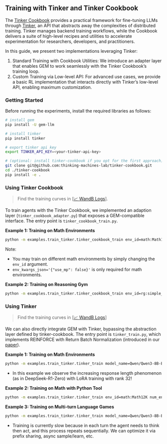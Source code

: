 ## Training with Tinker and Tinker Cookbook

The [Tinker Cookbook](https://github.com/thinking-machines-lab/tinker-cookbook) provides a practical framework for fine-tuning LLMs through [Tinker](https://thinkingmachines.ai/tinker/), an API that abstracts away the complexities of distributed training. Tinker manages backend training workflows, while the Cookbook delivers a suite of high-level recipes and utilities to accelerate experimentation for researchers, developers, and practitioners. 

In this guide, we present two implementations leveraging Tinker:
1. Standard Training with Cookbook Utilities:
   We introduce an adapter layer that enables GEM to work seamlessly with the Tinker Cookbook’s training loop.
2. Custom Training via Low-level API:
   For advanced use cases, we provide a basic RL implementation that interacts directly with Tinker’s low-level API, enabling maximum customization.


### Getting Started

Before running the experiments, install the required libraries as follows:
```bash
# install gem
pip install -U gem-llm

# install tinker
pip install tinker

# export tinker api key
export TINKER_API_KEY=<your-tinker-api-key>

# (optional: install tinker-cookbook if you opt for the first approach)
git clone git@github.com:thinking-machines-lab/tinker-cookbook.git
cd ./tinker-cookbook
pip install -e .
```

### Using Tinker Cookbook
> Find the training curves in [[📈 WandB Logs](https://wandb.ai/cameron_chen/gem-tinker-cookbook)].

To train agents with the Tinker Cookbook, we implemented an adaption layer (`tinker_cookbook_adapter.py`) that exposes a GEM-compatible interface. The entry point is `tinker_cookbook_train.py`.

**Example 1: Training on Math Environments**

```bash 
python -m examples.train_tinker.tinker_cookbook_train env_id=math:Math12K groups_per_batch=64 group_size=16 learning_rate=2e-5 max_tokens=2048 model_name=Qwen/Qwen3-8B-Base env_kwargs_json='{"use_mp": false}'
```

Note:
- You may train on different math environments by simply changing the `env_id` argument.
- `env_kwargs_json='{"use_mp": false}'` is only required for math environments.

**Example 2: Training on Reasoning Gym**

```bash 
python -m examples.train_tinker.tinker_cookbook_train env_id=rg:simple_equations groups_per_batch=64 group_size=8 learning_rate=2e-5 max_tokens=2048 model_name=Qwen/Qwen3-8B-Base
```

### Using Tinker
> Find the training curves in [[📈 WandB Logs](https://wandb.ai/lkevinzc/gem-tinker_train)]

We can also directly integrate GEM with Tinker, bypassing the abstraction layer defined by tinker-cookbook. The entry point is `tinker_train.py`, which implements REINFORCE with Return Batch Normalization (introduced in our [paper](https://arxiv.org/pdf/2510.01051)).

**Example 1: Training on Math Environments**

```bash 
python -m examples.train_tinker.tinker_train model_name=Qwen/Qwen3-8B-Base env_id=math:DeepScaleR40K num_env=128 max_tokens=8192
```
* In this example we observe the increasing response length phenomenon (as in DeepSeek-R1-Zero) with LoRA training with rank 32!

**Example 2: Training on Math with Python Tool**

```bash
python -m examples.train_tinker.tinker_train env_id=math:Math12K num_env=128 max_tokens=2048 template=no model_name=meta-llama/Llama-3.1-8B-Instruct env_wrappers=python_tool_no_int_reward_last_line_error,concat_chat gamma=1
```

**Example 3: Training on Multi-turn Language Games**

```bash
python -m examples.train_tinker.tinker_train model_name=Qwen/Qwen3-8B-Base num_env=64 env_id=game:Sudoku-v0-easy max_tokens=1024 template=qwen3_game model_name=Qwen/Qwen3-8B-Base env_wrappers=concat
```

* Training is currently slow because in each turn the agent needs to think then act, and this process repeats sequentially. We can optimize it via prefix sharing, async sample/learn, etc.
